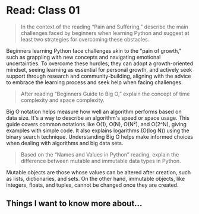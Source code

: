 # Read: Class 01

> In the context of the reading “Pain and Suffering,” describe the main challenges faced by beginners when learning Python and suggest at least two strategies for overcoming these obstacles.

Beginners learning Python face challenges akin to the "pain of growth," such as grappling with new concepts and navigating emotional uncertainties. To overcome these hurdles, they can adopt a growth-oriented mindset, seeing learning as essential for personal growth, and actively seek support through research and community-building, aligning with the advice to embrace the learning process and seek help when facing challenges.


> After reading “Beginners Guide to Big O,” explain the concept of time complexity and space complexity.

Big O notation helps measure how well an algorithm performs based on data size. It's a way to describe an algorithm's speed or space usage. This guide covers common notations like O(1), O(N), O(N²), and O(2^N), giving examples with simple code. It also explains logarithms (O(log N)) using the binary search technique. Understanding Big O helps make informed choices when dealing with algorithms and big data sets.

> Based on the “Names and Values in Python” reading, explain the difference between mutable and immutable data types in Python.

Mutable objects are those whose values can be altered after creation, such as lists, dictionaries, and sets. On the other hand, immutable objects, like integers, floats, and tuples, cannot be changed once they are created.

## Things I want to know more about...